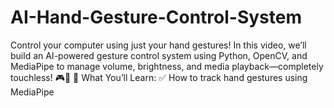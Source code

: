 # AI-Hand-Gesture-Control-System
Control your computer using just your hand gestures! In this video, we’ll build an AI-powered gesture control system using Python, OpenCV, and MediaPipe to manage volume, brightness, and media playback—completely touchless! 🎮🚀  📌 What You’ll Learn: ✅ How to track hand gestures using MediaPipe 
